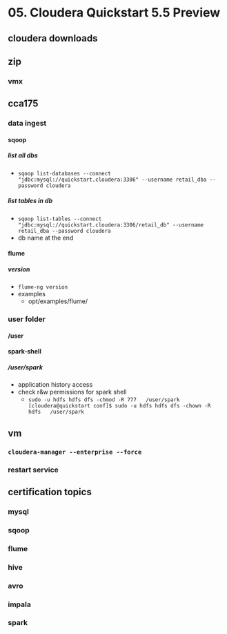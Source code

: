 # 05. Cloudera Quickstart 5.5 Preview

## cloudera downloads

## zip

### vmx

## cca175

### data ingest

#### sqoop

##### list all dbs

* `sqoop list-databases --connect "jdbc:mysql://quickstart.cloudera:3306" --username retail_dba --password cloudera`

##### list tables in db

* `sqoop list-tables --connect "jdbc:mysql://quickstart.cloudera:3306/retail_db" --username retail_dba --password cloudera`
* db name at the end

#### flume

##### version

* `flume-ng version`
* examples
	* opt/examples/flume/

### user folder

#### /user

#### spark-shell

##### /user/spark

* application history access
* check r&w permissions for spark shell
	* `sudo -u hdfs hdfs dfs -chmod -R 777   /user/spark
[cloudera@quickstart conf]$ sudo -u hdfs hdfs dfs -chown -R hdfs   /user/spark`

## vm

### `cloudera-manager --enterprise --force`

### restart service

## certification topics

### mysql

### sqoop

### flume

### hive

### avro

### impala

### spark
